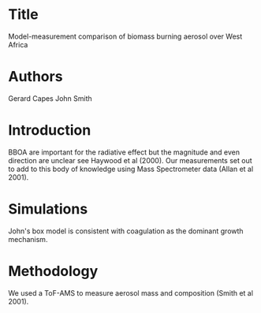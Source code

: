 # Title
Model-measurement comparison of biomass burning aerosol
over West Africa

# Authors
Gerard Capes
John Smith

# Introduction
BBOA are important for the radiative effect
but the magnitude and even direction are unclear
see Haywood et al (2000).
Our measurements set out to add to this 
body of knowledge using Mass Spectrometer data
(Allan et al 2001).

# Simulations
John's box model is consistent with coagulation
as the dominant growth mechanism.

# Methodology
We used a ToF-AMS to measure aerosol mass and composition
(Smith et al 2001).